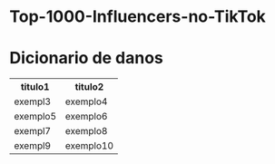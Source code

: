 # Top-1000-Influencers-no-TikTok
# Dicionario de danos

<!DOCTYPE html>
<html>
<body>
<table>
  <tr>
    <th>titulo1
    <th>titulo2
  </tr>
  <tr>
    <td>exempl3</td>
    <td>exemplo4</td>
  </tr>
    <tr>
    <td>exemplo5</td>
    <td>exemplo6</td>
  </tr>

  <tr>
    <td>exempl7</td>
    <td>exemplo8</td>
  </tr>

  <tr>
    <td>exempl9</td>
    <td>exemplo10</td>
  </tr>


</table>
</body>
</html>

